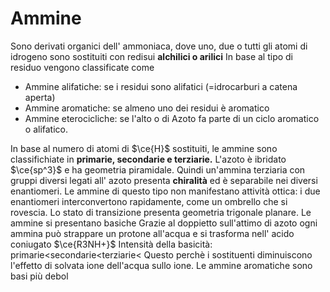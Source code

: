 # Ammine
Sono derivati organici dell' ammoniaca, dove uno, due o tutti gli atomi di idrogeno sono sostituiti con redisui **alchilici o arilici**
In base al tipo di residuo vengono classificate come 
- Ammine alifatiche: se i residui sono alifatici (=idrocarburi a catena aperta)
- Ammine aromatiche: se almeno uno dei residui è aromatico 
- Ammine eterocicliche: se l'alto o di Azoto fa parte di un ciclo aromatico o alifatico. 

In base al numero di atomi di $\ce{H}$ sostituiti, le ammine sono classifichiate in **primarie, secondarie e terziarie.**
L'azoto è ibridato $\ce{sp^3}$ e ha geometria piramidale. 
Quindi un'ammina terziaria con gruppi diversi legati all' azoto presenta **chiralità** ed è separabile nei diversi enantiomeri. Le ammine di questo tipo non manifestano attività ottica: i due enantiomeri interconvertono rapidamente, come un ombrello che si rovescia. Lo stato di transizione presenta geometria trigonale planare. 
Le ammine si presentano basiche Grazie al doppietto sull'attimo di azoto ogni ammina può strappare un protone all'acqua e si trasforma nell' acido coniugato $\ce{R3NH+}$
Intensità della basicità: primarie<secondarie<terziarie<
Questo perchè i sostituenti diminuiscono l'effetto di solvata ione dell'acqua sullo ione. 
Le ammine aromatiche sono basi più debol 